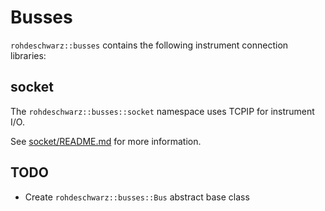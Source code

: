 # Busses

`rohdeschwarz::busses` contains the following instrument connection libraries:

## socket

The `rohdeschwarz::busses::socket` namespace uses TCPIP for instrument I/O.

See [socket/README.md](socket/README.md) for more information.

## TODO

-   Create `rohdeschwarz::busses::Bus` abstract base class

